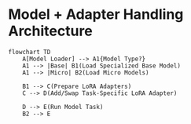 # Model + Adapter Handling Architecture

```mermaid
flowchart TD
    A[Model Loader] --> A1{Model Type?}
    A1 --> |Base| B1(Load Specialized Base Model)
    A1 --> |Micro| B2(Load Micro Models)

    B1 --> C(Prepare LoRA Adapters)
    C --> D(Add/Swap Task-Specific LoRA Adapter)

    D --> E(Run Model Task)
    B2 --> E
```
